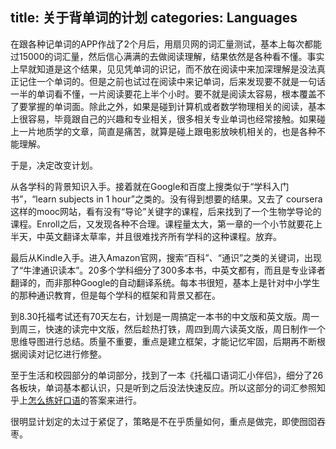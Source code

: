 title: 关于背单词的计划
categories: Languages
--------

在跟各种记单词的APP作战了2个月后，用扇贝网的词汇量测试，基本上每次都能过15000的词汇量，然后信心满满的去做阅读理解，结果依然是各种看不懂。事实上早就知道是这个结果，见见凭单词的识记，而不放在阅读中来加深理解是没法真正记住一个单词的。但是之前也试过在阅读中来记单词，后来发现要不就是一句话一半的单词看不懂，一片阅读要花上半个小时。要不就是阅读太容易，根本覆盖不了要掌握的单词面。除此之外，如果是碰到计算机或者数学物理相关的阅读，基本上很容易，毕竟跟自己的兴趣和专业相关，很多相关专业单词也经常接触。如果碰上一片地质学的文章，简直是痛苦，就算是碰上跟电影放映机相关的，也是各种不能理解。

于是，决定改变计划。

从各学科的背景知识入手。接着就在Google和百度上搜类似于“学科入门书”，“learn subjects in 1 hour”之类的。没有得到想要的结果。又去了   coursera这样的mooc网站，看有没有“导论”关键字的课程，后来找到了一个生物学导论的课程。Enroll之后，又发现各种不合理。课程量太大，第一章的一个小节就要花上半天，中英文翻译太草率，并且很难找齐所有学科的这种课程。放弃。

最后从Kindle入手。进入Amazon官网，搜索“百科”、“通识”之类的关键词，出现了“牛津通识读本”。20多个学科细分了300多本书，中英文都有，而且是专业译者翻译的，而非那种Google的自动翻译系统。每本书很短，基本上是针对中小学生的那种通识教育，但是每个学科的框架和背景又都在。

到8.30托福考试还有70天左右，计划是一周搞定一本书的中文版和英文版。周一到周三，快速的读完中文版，然后趁热打铁，周四到周六读英文版，周日制作一个思维导图进行总结。质量不重要，重点是建立框架，才能记忆牢固，后期再不断根据阅读对记忆进行修整。

至于生活和校园部分的单词部分，找到了一本《托福口语词汇小伴侣》，细分了26各板块，单词基本都认识，只是听到之后没法快速反应。所以这部分的词汇参照知乎上[怎么练好口语](http://www.zhihu.com/question/20097263/answer/50515166)的答案来进行。

很明显计划定的太过于紧促了，策略是不在乎质量如何，重点是做完，即使囫囵吞枣。


